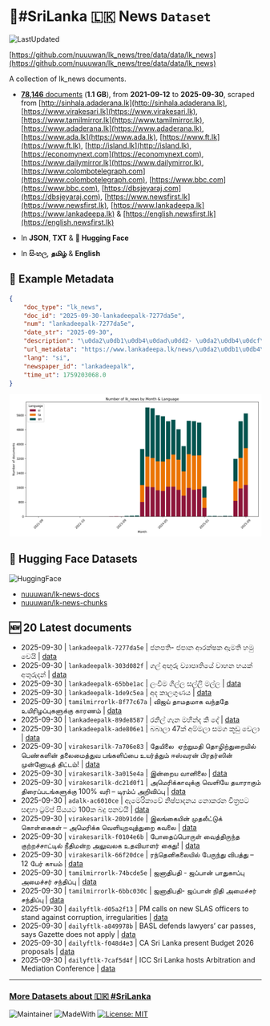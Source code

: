# 📄#SriLanka 🇱🇰 News `Dataset`

![LastUpdated](https://img.shields.io/badge/last_updated-2025--09--30_09:11:50-green)

[https://github.com/nuuuwan/lk_news/tree/data/data/lk_news](https://github.com/nuuuwan/lk_news/tree/data/data/lk_news)

A collection of lk_news documents.

- [**78,146** documents](https://github.com/nuuuwan/lk_news/tree/data/data/lk_news) (**1.1 GB**), from **2021-09-12** to **2025-09-30**, scraped from [http://sinhala.adaderana.lk](http://sinhala.adaderana.lk), [https://www.virakesari.lk](https://www.virakesari.lk), [https://www.tamilmirror.lk](https://www.tamilmirror.lk), [https://www.adaderana.lk](https://www.adaderana.lk), [https://www.ada.lk](https://www.ada.lk), [https://www.ft.lk](https://www.ft.lk), [http://island.lk](http://island.lk), [https://economynext.com](https://economynext.com), [https://www.dailymirror.lk](https://www.dailymirror.lk), [https://www.colombotelegraph.com](https://www.colombotelegraph.com), [https://www.bbc.com](https://www.bbc.com), [https://dbsjeyaraj.com](https://dbsjeyaraj.com), [https://www.newsfirst.lk](https://www.newsfirst.lk), [https://www.lankadeepa.lk](https://www.lankadeepa.lk) & [https://english.newsfirst.lk](https://english.newsfirst.lk)

- In **JSON**, **TXT** & **🤗 Hugging Face**

- In **සිංහල**, **தமிழ்** & **English**

## 📝 Example Metadata

```json
{
    "doc_type": "lk_news",
    "doc_id": "2025-09-30-lankadeepalk-7277da5e",
    "num": "lankadeepalk-7277da5e",
    "date_str": "2025-09-30",
    "description": "\u0da2\u0db1\u0db4\u0dad\u0dd2- \u0da2\u0db4\u0dcf\u0db1 \u0d86\u0dbb\u0d9a\u0dca\u0dc2\u0d9a \u0d87\u0db8\u0dad\u0dd2 \u0dc4\u0db8\u0dd4 \u0dc0\u0dd9\u0dba\u0dd2",
    "url_metadata": "https://www.lankadeepa.lk/news/\u0da2\u0db1\u0db4\u0dad-\u0da2\u0db4\u0db1-\u0d86\u0dbb\u0d9a\u0dc2\u0d9a-\u0d87\u0db8\u0dad-\u0dc4\u0db8-\u0dc0\u0dba/101-680449",
    "lang": "si",
    "newspaper_id": "lankadeepalk",
    "time_ut": 1759203068.0
}
```

![Chart](https://raw.githubusercontent.com/nuuuwan/lk_news/refs/heads/data/data/lk_news/docs_by_month_and_lang.png)

## 🤗 Hugging Face Datasets

![HuggingFace](https://img.shields.io/badge/-HuggingFace-FDEE21?style=for-the-badge&logo=HuggingFace)

- [nuuuwan/lk-news-docs](https://huggingface.co/datasets/nuuuwan/lk-news-docs)
- [nuuuwan/lk-news-chunks](https://huggingface.co/datasets/nuuuwan/lk-news-chunks)

## 🆕 20 Latest documents

- 2025-09-30 | `lankadeepalk-7277da5e` | ජනපති- ජපාන ආරක්ෂක ඇමති හමු වෙයි | [data](https://github.com/nuuuwan/lk_news/tree/data/data/lk_news/2020s/2025/2025-09-30-lankadeepalk-7277da5e)
- 2025-09-30 | `lankadeepalk-303d082f` | ගල් අඟුරු ව්‍යාපෘතියේ වාහන හයක් අතුරුදන් | [data](https://github.com/nuuuwan/lk_news/tree/data/data/lk_news/2020s/2025/2025-09-30-lankadeepalk-303d082f)
- 2025-09-30 | `lankadeepalk-65bbe1ac` | ලංවිම ගිල්ල සල්ලි මල්ල | [data](https://github.com/nuuuwan/lk_news/tree/data/data/lk_news/2020s/2025/2025-09-30-lankadeepalk-65bbe1ac)
- 2025-09-30 | `lankadeepalk-1de9c5ea` | අද කාලගුණය | [data](https://github.com/nuuuwan/lk_news/tree/data/data/lk_news/2020s/2025/2025-09-30-lankadeepalk-1de9c5ea)
- 2025-09-30 | `tamilmirrorlk-8f77c67a` | விஜய் தாமதமாக வந்ததே உயிரிழப்புகளுக்கு காரணம் | [data](https://github.com/nuuuwan/lk_news/tree/data/data/lk_news/2020s/2025/2025-09-30-tamilmirrorlk-8f77c67a)
- 2025-09-30 | `lankadeepalk-89de8587` | රනිල් ගැන මහින්ද කී දේ | [data](https://github.com/nuuuwan/lk_news/tree/data/data/lk_news/2020s/2025/2025-09-30-lankadeepalk-89de8587)
- 2025-09-30 | `lankadeepalk-ade806e1` | බබාලා 47ක් අම්මලා සමග කූඩු වෙලා | [data](https://github.com/nuuuwan/lk_news/tree/data/data/lk_news/2020s/2025/2025-09-30-lankadeepalk-ade806e1)
- 2025-09-30 | `virakesarilk-7a706e83` | தேயிலை  ஏற்றுமதி தொழிற்துறையில் பெண்களின் தலைமைத்துவ பங்களிப்பை உயர்த்தும் ஈஸ்வரன் பிரதர்ஸின் முன்னோடித் திட்டம்! | [data](https://github.com/nuuuwan/lk_news/tree/data/data/lk_news/2020s/2025/2025-09-30-virakesarilk-7a706e83)
- 2025-09-30 | `virakesarilk-3a015e4a` | இன்றைய வானிலை | [data](https://github.com/nuuuwan/lk_news/tree/data/data/lk_news/2020s/2025/2025-09-30-virakesarilk-3a015e4a)
- 2025-09-30 | `virakesarilk-dc21d0f1` | அமெரிக்காவுக்கு வெளியே தயாராகும் திரைப்படங்களுக்கு 100% வரி – டிரம்ப் அறிவிப்பு | [data](https://github.com/nuuuwan/lk_news/tree/data/data/lk_news/2020s/2025/2025-09-30-virakesarilk-dc21d0f1)
- 2025-09-30 | `adalk-ac6010ce` | ඇමෙරිකාවේ නිෂ්පාදනය නොකරන චිත්‍රපට සඳහා ට්‍රම්ප් සියයට 100ක බදු පනවයි | [data](https://github.com/nuuuwan/lk_news/tree/data/data/lk_news/2020s/2025/2025-09-30-adalk-ac6010ce)
- 2025-09-30 | `virakesarilk-20b91dde` | இலங்கையின் முதலீட்டுக் கொள்கைகள் – அமெரிக்க வெளியுறவுத்துறை கவலை | [data](https://github.com/nuuuwan/lk_news/tree/data/data/lk_news/2020s/2025/2025-09-30-virakesarilk-20b91dde)
- 2025-09-30 | `virakesarilk-f0104e6b` | போதைப்பொருள் வைத்திருந்த குற்றச்சாட்டில் நீதிமன்ற அலுவலக உதவியாளர் கைது! | [data](https://github.com/nuuuwan/lk_news/tree/data/data/lk_news/2020s/2025/2025-09-30-virakesarilk-f0104e6b)
- 2025-09-30 | `virakesarilk-66f20dce` | ரந்தெனிகலையில் பேருந்து விபத்து – 12 பேர் காயம் | [data](https://github.com/nuuuwan/lk_news/tree/data/data/lk_news/2020s/2025/2025-09-30-virakesarilk-66f20dce)
- 2025-09-30 | `tamilmirrorlk-74bcde5e` | ஜனாதிபதி - ஜப்பான் பாதுகாப்பு அமைச்சர் சந்திப்பு | [data](https://github.com/nuuuwan/lk_news/tree/data/data/lk_news/2020s/2025/2025-09-30-tamilmirrorlk-74bcde5e)
- 2025-09-30 | `tamilmirrorlk-6bbc030c` | ஜனாதிபதி- ஜப்பான் நிதி அமைச்சர் சந்திப்பு | [data](https://github.com/nuuuwan/lk_news/tree/data/data/lk_news/2020s/2025/2025-09-30-tamilmirrorlk-6bbc030c)
- 2025-09-30 | `dailyftlk-d05a2f13` | PM calls on new SLAS officers to stand against corruption, irregularities | [data](https://github.com/nuuuwan/lk_news/tree/data/data/lk_news/2020s/2025/2025-09-30-dailyftlk-d05a2f13)
- 2025-09-30 | `dailyftlk-a849978b` | BASL defends lawyers’ car passes, says Gazette does not apply | [data](https://github.com/nuuuwan/lk_news/tree/data/data/lk_news/2020s/2025/2025-09-30-dailyftlk-a849978b)
- 2025-09-30 | `dailyftlk-f048d4e3` | CA Sri Lanka present Budget 2026 proposals | [data](https://github.com/nuuuwan/lk_news/tree/data/data/lk_news/2020s/2025/2025-09-30-dailyftlk-f048d4e3)
- 2025-09-30 | `dailyftlk-7caf5d4f` | ICC Sri Lanka hosts Arbitration and Mediation Conference | [data](https://github.com/nuuuwan/lk_news/tree/data/data/lk_news/2020s/2025/2025-09-30-dailyftlk-7caf5d4f)

---

### [More Datasets about 🇱🇰 #SriLanka](https://github.com/nuuuwan/lk_datasets)

![Maintainer](https://img.shields.io/badge/maintainer-nuuuwan-red)
![MadeWith](https://img.shields.io/badge/made_with-python-blue)
[![License: MIT](https://img.shields.io/badge/License-MIT-yellow.svg)](https://opensource.org/licenses/MIT)
